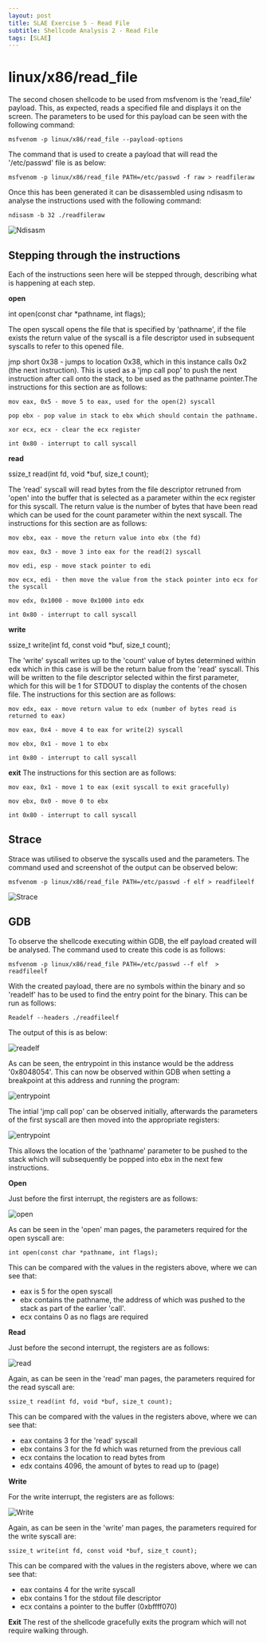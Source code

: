 ```yaml
---
layout: post
title: SLAE Exercise 5 - Read File
subtitle: Shellcode Analysis 2 - Read File
tags: [SLAE]
---
```


linux/x86/read_file
======

The second chosen shellcode to be used from msfvenom is the 'read_file' payload. This, as expected, reads a specified file and displays it on the screen. The parameters to be used for this payload can be seen with the following command:

	msfvenom -p linux/x86/read_file --payload-options
	
The command that is used to create a payload that will read the '/etc/passwd' file is as below:

	msfvenom -p linux/x86/read_file PATH=/etc/passwd -f raw > readfileraw

Once this has been generated it can be disassembled using ndisasm to analyse the instructions used with the following command:

	ndisasm -b 32 ./readfileraw

![Ndisasm](https://raw.githubusercontent.com/14Deep/14deep.github.io/master/_posts/Images/EX5/part2/Ndisasm.png)

Stepping through the instructions
------

Each of the instructions seen here will be stepped through, describing what is happening at each step. 



**open**  

int open(const char *pathname, int flags);

The open syscall opens the file that is specified by 'pathname', if the file exists the return value of the syscall is a file descriptor used in subsequent syscalls to refer to this opened file. 


jmp short 0x38 - jumps to location 0x38, which in this instance calls 0x2 (the next instruction). This is used as a 'jmp call pop' to push the next instruction after call onto the stack, to be used as the pathname pointer.The instructions for this section are as follows:

	mov eax, 0x5 - move 5 to eax, used for the open(2) syscall

	pop ebx - pop value in stack to ebx which should contain the pathname. 

	xor ecx, ecx - clear the ecx register 

	int 0x80 - interrupt to call syscall



**read**  

ssize_t read(int fd, void *buf, size_t count);

The 'read' syscall will read bytes from the file descriptor retruned from 'open' into the buffer that is selected as a parameter within the ecx register for this syscall. The return value is the number of bytes that have been read which can be used for the count parameter within the next syscall. The instructions for this section are as follows:


	mov ebx, eax - move the return value into ebx (the fd)

	mov eax, 0x3 - move 3 into eax for the read(2) syscall

	mov edi, esp - move stack pointer to edi

	mov ecx, edi - then move the value from the stack pointer into ecx for the syscall

	mov edx, 0x1000 - move 0x1000 into edx

	int 0x80 - interrupt to call syscall


 
**write**  

ssize_t write(int fd, const void *buf, size_t count);

The 'write' syscall writes up to the 'count' value of bytes determined within edx which in this case is will be the return balue from the 'read' syscall. This will be written to the file descriptor selected within the first parameter, which for this will be 1 for STDOUT to display the contents of the chosen file. The instructions for this section are as follows:

	mov edx, eax - move return value to edx (number of bytes read is returned to eax)

	mov eax, 0x4 - move 4 to eax for write(2) syscall

	mov ebx, 0x1 - move 1 to ebx

	int 0x80 - interrupt to call syscall



**exit**
The instructions for this section are as follows:

	mov eax, 0x1 - move 1 to eax (exit syscall to exit gracefully)

	mov ebx, 0x0 - move 0 to ebx

	int 0x80 - interrupt to call syscall




Strace
------

Strace was utilised to observe the syscalls used and the parameters. The command used and screenshot of the output can be observed below:

	msfvenom -p linux/x86/read_file PATH=/etc/passwd -f elf > readfileelf

![Strace](https://raw.githubusercontent.com/14Deep/14deep.github.io/master/_posts/Images/EX5/part2/strace.png)


GDB
------

To observe the shellcode executing within GDB, the elf payload created  will be analysed. The command used to create this code is as follows:

	msfvenom -p linux/x86/read_file PATH=/etc/passwd --f elf  > readfileelf

With the created payload, there are no symbols within the binary and so 'readelf' has to be used to find the entry point for the binary. This can be run as follows:

	Readelf --headers ./readfileelf

The output of this is as below:

![readelf](https://raw.githubusercontent.com/14Deep/14deep.github.io/master/_posts/Images/EX5/part2/readelf.png)

As can be seen, the entrypoint in this instance would be the address '0x8048054'. This can now be observed within GDB when setting a breakpoint at this address and running the program:

![entrypoint](https://raw.githubusercontent.com/14Deep/14deep.github.io/master/_posts/Images/EX5/part2/entrypoint.png)

The intial 'jmp call pop' can be observed initially, afterwards the parameters of the first syscall are then moved into the appropriate registers:

![entrypoint](https://raw.githubusercontent.com/14Deep/14deep.github.io/master/_posts/Images/EX5/part2/jmpcallpop.png)

This allows the location of the 'pathname' parameter to be pushed to the stack which will subsequently be popped into ebx in the next few instructions. 


**Open**

Just before the first interrupt, the registers are as follows:

![open](https://raw.githubusercontent.com/14Deep/14deep.github.io/master/_posts/Images/EX5/part2/openregisters.png)

As can be seen in the 'open' man pages, the parameters required for the open syscall are:

	int open(const char *pathname, int flags);

This can be compared with the values in the registers above, where we can see that:

- eax is 5 for the open syscall
- ebx contains the pathname, the address of which was pushed to the stack as part of the earlier 'call'.
- ecx contains 0 as no flags are required


**Read**

Just before the second interrupt, the registers are as follows:

![read](https://raw.githubusercontent.com/14Deep/14deep.github.io/master/_posts/Images/EX5/part2/readregisters.png)

Again, as can be seen in the 'read' man pages, the parameters required for the read syscall are:

	ssize_t read(int fd, void *buf, size_t count);

This can be compared with the values in the registers above, where we can see that:

- eax contains 3 for the 'read' syscall
- ebx contains 3 for the fd which was returned from the previous call
- ecx contains the location to read bytes from 
- edx contains 4096, the amount of bytes to read up to (page)
	
**Write**

For the write interrupt, the registers are as follows:

![Write](https://raw.githubusercontent.com/14Deep/14deep.github.io/master/_posts/Images/EX5/part2/writeregisters.png)

Again, as can be seen in the 'write' man pages, the parameters required for the write syscall are:

	ssize_t write(int fd, const void *buf, size_t count);
	
This can be compared with the values in the registers above, where we can see that:

- eax contains 4 for the write syscall
- ebx contains 1 for the stdout file descriptor 
- ecx contains a pointer to the buffer (0xbffff070)


**Exit**
The rest of the shellcode gracefully exits the program which will not require walking through. 









